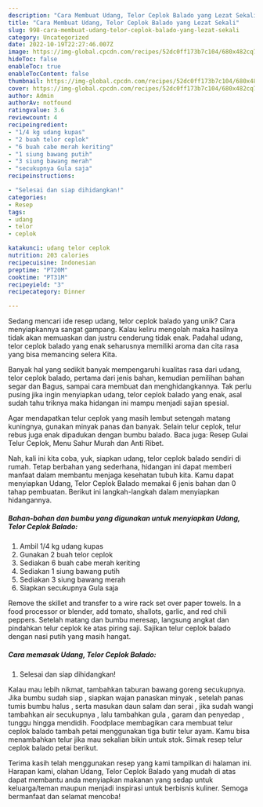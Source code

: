 ```yaml
---
description: "Cara Membuat Udang, Telor Ceplok Balado yang Lezat Sekali"
title: "Cara Membuat Udang, Telor Ceplok Balado yang Lezat Sekali"
slug: 998-cara-membuat-udang-telor-ceplok-balado-yang-lezat-sekali
category: Uncategorized
date: 2022-10-19T22:27:46.007Z
image: https://img-global.cpcdn.com/recipes/52dc0ff173b7c104/680x482cq70/udang-telor-ceplok-balado-foto-resep-utama.jpg
hideToc: false
enableToc: true
enableTocContent: false
thumbnail: https://img-global.cpcdn.com/recipes/52dc0ff173b7c104/680x482cq70/udang-telor-ceplok-balado-foto-resep-utama.jpg
cover: https://img-global.cpcdn.com/recipes/52dc0ff173b7c104/680x482cq70/udang-telor-ceplok-balado-foto-resep-utama.jpg
author: Admin
authorAv: notfound
ratingvalue: 3.6
reviewcount: 4
recipeingredient:
- "1/4 kg udang kupas"
- "2 buah telor ceplok"
- "6 buah cabe merah keriting"
- "1 siung bawang putih"
- "3 siung bawang merah"
- "secukupnya Gula saja"
recipeinstructions:

- "Selesai dan siap dihidangkan!"
categories:
- Resep
tags:
- udang
- telor
- ceplok

katakunci: udang telor ceplok 
nutrition: 203 calories
recipecuisine: Indonesian
preptime: "PT20M"
cooktime: "PT31M"
recipeyield: "3"
recipecategory: Dinner

---
```





Sedang mencari ide resep udang, telor ceplok balado yang unik? Cara menyiapkannya sangat gampang. Kalau keliru mengolah maka hasilnya tidak akan memuaskan dan justru cenderung tidak enak. Padahal udang, telor ceplok balado yang enak seharusnya memiliki aroma dan cita rasa yang bisa memancing selera Kita.





Banyak hal yang sedikit banyak mempengaruhi kualitas rasa dari udang, telor ceplok balado, pertama dari jenis bahan, kemudian pemilihan bahan segar dan Bagus, sampai cara membuat dan menghidangkannya. Tak perlu pusing jika ingin menyiapkan udang, telor ceplok balado yang enak,      asal sudah tahu triknya maka hidangan ini mampu menjadi sajian spesial.














Agar mendapatkan telur ceplok yang masih lembut setengah matang kuningnya, gunakan minyak panas dan banyak. Selain telur ceplok, telur rebus juga enak dipadukan dengan bumbu balado. Baca juga: Resep Gulai Telur Ceplok, Menu Sahur Murah dan Anti Ribet.






Nah, kali ini kita coba, yuk, siapkan udang, telor ceplok balado sendiri di rumah. Tetap berbahan yang sederhana, hidangan ini dapat memberi manfaat dalam membantu menjaga kesehatan tubuh kita. Kamu dapat menyiapkan Udang, Telor Ceplok Balado memakai 6 jenis bahan dan 0 tahap pembuatan. Berikut ini langkah-langkah dalam menyiapkan hidangannya.

<!--inarticleads1-->

##### Bahan-bahan dan bumbu yang digunakan untuk menyiapkan Udang, Telor Ceplok Balado:

1. Ambil 1/4 kg udang kupas
1. Gunakan 2 buah telor ceplok
1. Sediakan 6 buah cabe merah keriting
1. Sediakan 1 siung bawang putih
1. Sediakan 3 siung bawang merah
1. Siapkan secukupnya Gula saja


Remove the skillet and transfer to a wire rack set over paper towels. In a food processor or blender, add tomato, shallots, garlic, and red chili peppers. Setelah matang dan bumbu meresap, langsung angkat dan pindahkan telur ceplok ke atas piring saji. Sajikan telur ceplok balado dengan nasi putih yang masih hangat. 

<!--inarticleads2-->

##### Cara memasak Udang, Telor Ceplok Balado:


1. Selesai dan siap dihidangkan!

Kalau mau lebih nikmat, tambahkan taburan bawang goreng secukupnya. Jika bumbu sudah siap , siapkan wajan panaskan minyak , setelah panas tumis bumbu halus , serta masukan daun salam dan serai , jika sudah wangi tambahkan air secukupnya , lalu tambahkan gula , garam dan penyedap , tunggu hingga mendidih. Foodplace membagikan cara membuat telur ceplok balado tambah petai menggunakan tiga butir telur ayam. Kamu bisa menambahkan telur jika mau sekalian bikin untuk stok. Simak resep telur ceplok balado petai berikut. 

Terima kasih telah menggunakan resep yang kami tampilkan di halaman ini. Harapan kami, olahan Udang, Telor Ceplok Balado yang mudah di atas dapat membantu anda menyiapkan makanan yang sedap untuk keluarga/teman maupun menjadi inspirasi untuk berbisnis kuliner. Semoga bermanfaat dan selamat mencoba!
